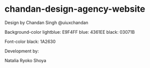# chandan-design-agency-website

Design by Chandan Singh @uiuxchandan

Background-color
lightblue: E9F4FF
blue: 4361EE
black: 03071B

Font-color
black: 1A2630

Development by:

Natalia
Ryoko
Shoya
